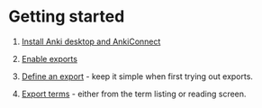 # Getting started

1. [Install Anki desktop and AnkiConnect](./anki-and-anki-connect.md)

2. [Enable exports](./enabling.md)

3. [Define an export](./defining-exports.md) - keep it simple when first trying out exports.

4. [Export terms](./exporting-terms.md) - either from the term listing or reading screen.
